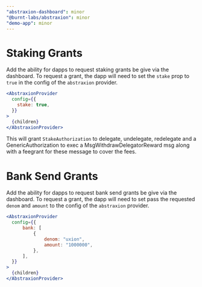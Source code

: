 ```yaml
---
"abstraxion-dashboard": minor
"@burnt-labs/abstraxion": minor
"demo-app": minor
---
```


Staking Grants
===
Add the ability for dapps to request staking grants be give via the dashboard. To request a grant, the dapp will need to set the `stake` prop to `true` in the config of the `abstraxion` provider.

```jsx
<AbstraxionProvider
  config={{
    stake: true,
  }}
>
  {children}
</AbstraxionProvider>
```

This will grant `StakeAuthorization` to delegate, undelegate, redelegate and a GenericAuthorization to exec a MsgWithdrawDelegatorReward msg along with a feegrant for these message to cover the fees.

Bank Send Grants
===
Add the ability for dapps to request bank send grants be give via the dashboard. To request a grant, the dapp will need to set pass the requested `denom` and `amount` to the config of the `abstraxion` provider.

```jsx
<AbstraxionProvider
  config={{
      bank: [
          {
              denom: "uxion",
              amount: "1000000",
          },
      ],
  }}
>
  {children}
</AbstraxionProvider>
```
